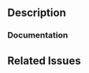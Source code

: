 <!--
  Have any questions? Check out the contributing docs at https://github.com/actionsflow/actionsflow/blob/master/docs/contributing.md, or
  ask in this Pull Request and a Actionsflow maintainer will be happy to help :)
-->

## Description

<!-- Write a brief description of the changes introduced by this PR -->

### Documentation

<!--
  Where is this feature or API documented?

  - If it's a documentation pull request?
    - If so, you can ignore here.
  - If docs exist:
    - Update any references, if relevant. This includes Guides and Actionsflow Internals docs.
  - If no docs exist:
    - Create a stub for documentation at `docs` including bullet points for how to use the feature, code snippets (including from happy path tests), etc.
-->

## Related Issues

<!--
  Link to the issue that is fixed by this PR (if there is one)
  e.g. Fixes #1234

  Link to an issue that is partially addressed by this PR (if there are any)
  e.g. Addresses #1234

  Link to related issues (if there are any)
  e.g. Related to #1234
-->
